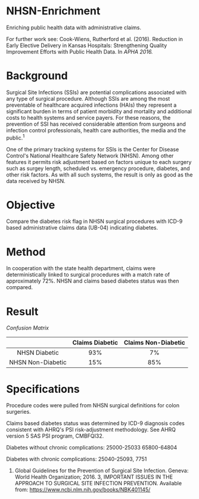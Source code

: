 # NHSN-Enrichment
Enriching public health data with administrative claims.

For further work see: 
Cook-Wiens, Rutherford et al. (2016). Reduction in Early Elective Delivery in Kansas
Hospitals: Strengthening Quality Improvement Efforts with Public Health Data. In *APHA
2016.*

# Background
Surgical Site Infections (SSIs) are potential complications associated with any type of surgical procedure. Although SSIs are among the most preventable of healthcare acquired infections (HAIs) they represent a significant burden in terms of patient morbidity and mortality and additional costs to health systems and service payers. For these reasons, the prevention of SSI has received considerable attention from surgeons and infection control professionals, health care authorities, the media and the public.<sup>1</sup> 

One of the primary tracking systems for SSIs is the Center for Disease Control's National Healthcare Safety Network (NHSN). Among other features it permits risk adjustment based on factors unique to each surgery such as surgey length, scheduled vs. emergency procedure, diabetes, and other risk factors. As with all such systems, the result is only as good as the data received by NHSN.

# Objective
Compare the diabetes risk flag in NHSN surgical procedures with ICD-9 based administrative claims data (UB-04) indicating diabetes. 

# Method
In cooperation with the state health department, claims were deterministically linked to surgical procedures with a match rate of approximately 72%. NHSN and claims based diabetes status was then compared. 

# Result
*Confusion Matrix*

|| Claims Diabetic| Claims Non-Diabetic|
|:-------------:|:-------------:|:-----:|
|NHSN Diabetic| 93% | 7% |
|NHSN Non-Diabetic | 15% | 85% |

# Specifications

Procedure codes were pulled from NHSN surgical definitions for colon surgeries.

Claims based diabetes status was determined by ICD-9 diagnosis codes consistent with AHRQ's PSI risk-adjustment methodology. See AHRQ version 5 SAS PSI program, CMBFQI32.

Diabetes without chronic complications:
25000-25033
65800-64804

Diabetes with chronic complications:
25040-25093, 7751

1) Global Guidelines for the Prevention of Surgical Site Infection. Geneva: World Health Organization; 2016. 3, IMPORTANT ISSUES IN THE APPROACH TO SURGICAL SITE INFECTION PREVENTION. Available from: https://www.ncbi.nlm.nih.gov/books/NBK401145/
